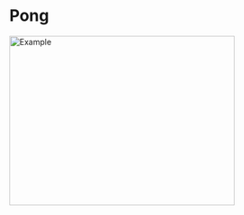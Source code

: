 # Pong
<img src="https://i.gyazo.com/ebf76cc4418b7733b6069e85eacb11b1.gif" alt="Example" style="width:400px;height:300px;">
